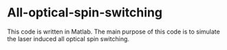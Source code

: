 # All-optical-spin-switching
This code is written in Matlab. The main purpose of this code is to simulate the laser induced all optical spin switching.
